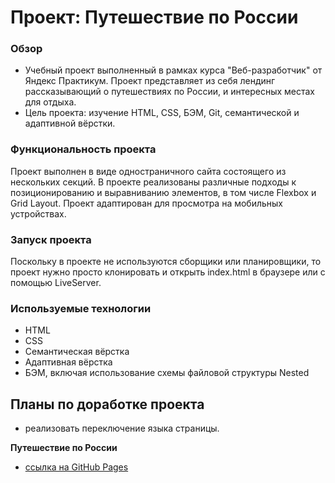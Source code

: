 # Проект: Путешествие по России

### Обзор

- Учебный проект выполненный в рамках курса "Веб-разработчик" от Яндекс Практикум. Проект представляет из себя лендинг рассказывающий о путешествиях по России, и интересных местах для отдыха.
- Цель проекта: изучение HTML, CSS, БЭМ, Git, семантической и адаптивной вёрстки.

### Функциональность проекта

Проект выполнен в виде одностраничного сайта состоящего из нескольких секций. В проекте реализованы различные подходы к позиционированию и выравниванию элементов, в том числе Flexbox и Grid Layout. Проект адаптирован для просмотра на мобильных устройствах.

### Запуск проекта

Поскольку в проекте не используются сборщики или планировщики, то проект нужно просто клонировать и открыть index.html в браузере или с помощью LiveServer.

### Используемые технологии

- HTML
- CSS
- Семантическая вёрстка
- Адаптивная вёрстка
- БЭМ, включая использование схемы файловой структуры Nested

## Планы по доработке проекта

- реализовать переключение языка страницы.

**Путешествие по России**

- [ссылка на GitHub Pages](https://KarpovYuri.github.io/russian-travel/index.html)

